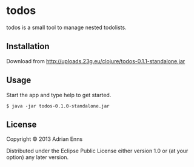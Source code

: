 # todos

todos is a small tool to manage nested todolists.

## Installation

Download from http://uploads.23g.eu/clojure/todos-0.1.1-standalone.jar

## Usage

Start the app and type help to get started.

    $ java -jar todos-0.1.0-standalone.jar

## License

Copyright © 2013 Adrian Enns

Distributed under the Eclipse Public License either version 1.0 or (at
your option) any later version.
